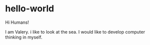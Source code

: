 # hello-world

Hi Humans!

I am Valery. i like to look at the sea.
I would like to develop computer thinking in myself.
